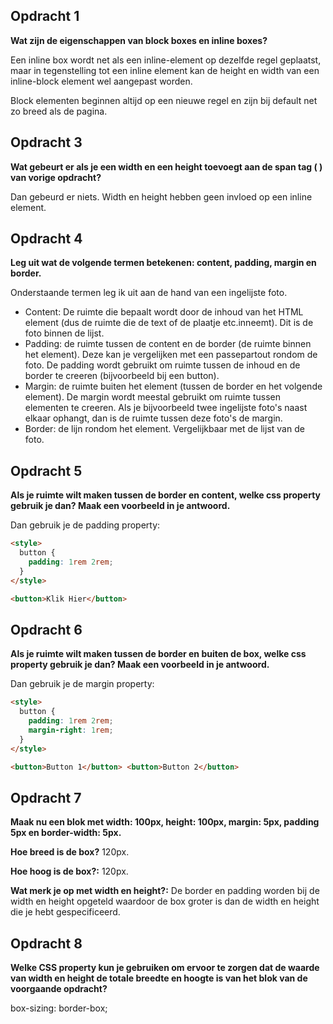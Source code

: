 ## Opdracht 1

**Wat zijn de eigenschappen van block boxes en inline boxes?**

Een inline box wordt net als een inline-element op dezelfde regel geplaatst, maar in tegenstelling tot een inline element kan de height en width van een inline-block element wel aangepast worden.

Block elementen beginnen altijd op een nieuwe regel en zijn bij default net zo breed als de pagina.

## Opdracht 3

**Wat gebeurt er als je een width en een height toevoegt aan de span tag ( <span> ) van vorige opdracht?**

Dan gebeurd er niets. Width en height hebben geen invloed op een inline element.

## Opdracht 4

**Leg uit wat de volgende termen betekenen: content, padding, margin en border.**

Onderstaande termen leg ik uit aan de hand van een ingelijste foto.

- Content: De ruimte die bepaalt wordt door de inhoud van het HTML element (dus de ruimte die de text of de plaatje etc.inneemt). Dit is de foto binnen de lijst.
- Padding: de ruimte tussen de content en de border (de ruimte binnen het element). Deze kan je vergelijken met een passepartout rondom de foto. De padding wordt gebruikt om ruimte tussen de inhoud en de border te creeren (bijvoorbeeld bij een button).
- Margin: de ruimte buiten het element (tussen de border en het volgende element). De margin wordt meestal gebruikt om ruimte tussen elementen te creeren. Als je bijvoorbeeld twee ingelijste foto's naast elkaar ophangt, dan is de ruimte tussen deze foto's de margin.
- Border: de lijn rondom het element. Vergelijkbaar met de lijst van de foto.

## Opdracht 5

**Als je ruimte wilt maken tussen de border en content, welke css property gebruik je dan? Maak een voorbeeld in je antwoord.**

Dan gebruik je de padding property:

```html
<style>
  button {
    padding: 1rem 2rem;
  }
</style>
```

```html
<button>Klik Hier</button>
```

## Opdracht 6

**Als je ruimte wilt maken tussen de border en buiten de box, welke css property gebruik je dan? Maak een voorbeeld in je antwoord.**

Dan gebruik je de margin property:

```html
<style>
  button {
    padding: 1rem 2rem;
    margin-right: 1rem;
  }
</style>
```

```html
<button>Button 1</button> <button>Button 2</button>
```

## Opdracht 7

**Maak nu een blok met width: 100px, height: 100px, margin: 5px, padding 5px en border-width: 5px.**

**Hoe breed is de box?**
120px.

**Hoe hoog is de box?:**
120px.

**Wat merk je op met width en height?:**
De border en padding worden bij de width en height opgeteld waardoor de box groter is dan de width en height die je hebt gespecificeerd.

## Opdracht 8

**Welke CSS property kun je gebruiken om ervoor te zorgen dat de waarde van width en height de totale breedte en hoogte is van het blok van de voorgaande opdracht?**

box-sizing: border-box;

